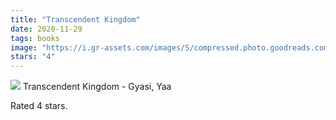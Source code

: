 ```yaml
---
title: "Transcendent Kingdom"
date: 2020-11-29
tags: books
image: "https://i.gr-assets.com/images/S/compressed.photo.goodreads.com/books/1571925708l/48570468._SX50_.jpg"
stars: "4"
---
```


<div class="letterboxd-movie-data-content">
    <img src="https://i.gr-assets.com/images/S/compressed.photo.goodreads.com/books/1571925708l/48570468._SX50_.jpg">
    Transcendent Kingdom - Gyasi, Yaa
    <p>Rated 4 stars.<p>
    <div class="float-clear"></div>
    </div>
